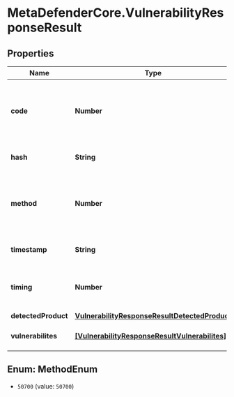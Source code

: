 # MetaDefenderCore.VulnerabilityResponseResult

## Properties

Name | Type | Description | Notes
------------ | ------------- | ------------- | -------------
**code** | **Number** | The result code for vulnerability check, 0 means a successful check | [optional] 
**hash** | **String** | The file&#39;s SHA1 hash value | [optional] 
**method** | **Number** | The method used by OESIS Framework, it should be 50700 every time. | [optional] 
**timestamp** | **String** | Timestamp of the request issued | [optional] 
**timing** | **Number** | The vulnerability check&#39;s duration in milliseconds | [optional] 
**detectedProduct** | [**VulnerabilityResponseResultDetectedProduct**](VulnerabilityResponseResultDetectedProduct.md) |  | [optional] 
**vulnerabilites** | [**[VulnerabilityResponseResultVulnerabilites]**](VulnerabilityResponseResultVulnerabilites.md) | A list of specific vulnerabilities | [optional] 



## Enum: MethodEnum


* `50700` (value: `50700`)




